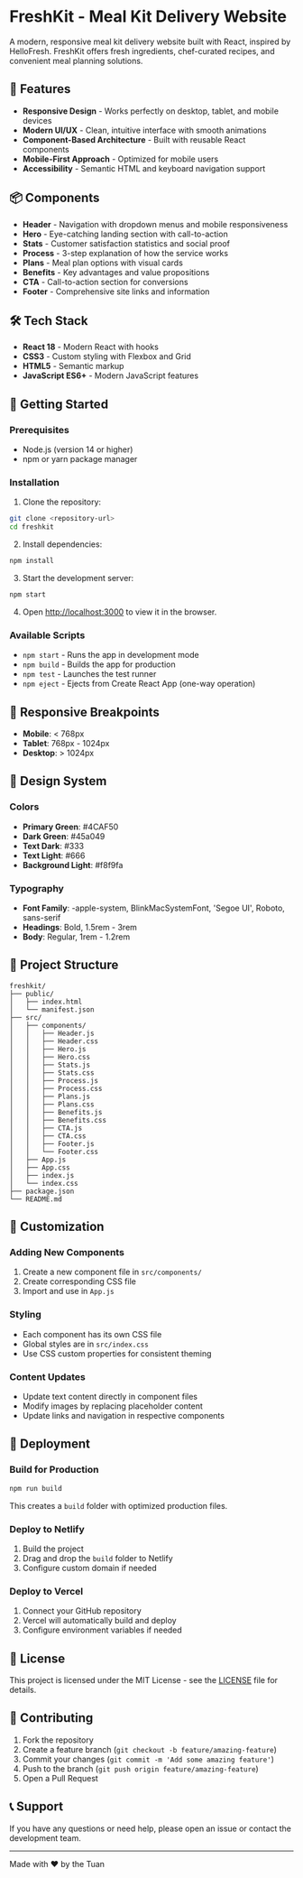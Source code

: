 # FreshKit - Meal Kit Delivery Website

A modern, responsive meal kit delivery website built with React, inspired by HelloFresh. FreshKit offers fresh ingredients, chef-curated recipes, and convenient meal planning solutions.

## 🚀 Features

- **Responsive Design** - Works perfectly on desktop, tablet, and mobile devices
- **Modern UI/UX** - Clean, intuitive interface with smooth animations
- **Component-Based Architecture** - Built with reusable React components
- **Mobile-First Approach** - Optimized for mobile users
- **Accessibility** - Semantic HTML and keyboard navigation support

## 📦 Components

- **Header** - Navigation with dropdown menus and mobile responsiveness
- **Hero** - Eye-catching landing section with call-to-action
- **Stats** - Customer satisfaction statistics and social proof
- **Process** - 3-step explanation of how the service works
- **Plans** - Meal plan options with visual cards
- **Benefits** - Key advantages and value propositions
- **CTA** - Call-to-action section for conversions
- **Footer** - Comprehensive site links and information

## 🛠️ Tech Stack

- **React 18** - Modern React with hooks
- **CSS3** - Custom styling with Flexbox and Grid
- **HTML5** - Semantic markup
- **JavaScript ES6+** - Modern JavaScript features

## 🚀 Getting Started

### Prerequisites

- Node.js (version 14 or higher)
- npm or yarn package manager

### Installation

1. Clone the repository:
```bash
git clone <repository-url>
cd freshkit
```

2. Install dependencies:
```bash
npm install
```

3. Start the development server:
```bash
npm start
```

4. Open [http://localhost:3000](http://localhost:3000) to view it in the browser.

### Available Scripts

- `npm start` - Runs the app in development mode
- `npm build` - Builds the app for production
- `npm test` - Launches the test runner
- `npm eject` - Ejects from Create React App (one-way operation)

## 📱 Responsive Breakpoints

- **Mobile**: < 768px
- **Tablet**: 768px - 1024px
- **Desktop**: > 1024px

## 🎨 Design System

### Colors
- **Primary Green**: #4CAF50
- **Dark Green**: #45a049
- **Text Dark**: #333
- **Text Light**: #666
- **Background Light**: #f8f9fa

### Typography
- **Font Family**: -apple-system, BlinkMacSystemFont, 'Segoe UI', Roboto, sans-serif
- **Headings**: Bold, 1.5rem - 3rem
- **Body**: Regular, 1rem - 1.2rem

## 📁 Project Structure

```
freshkit/
├── public/
│   ├── index.html
│   └── manifest.json
├── src/
│   ├── components/
│   │   ├── Header.js
│   │   ├── Header.css
│   │   ├── Hero.js
│   │   ├── Hero.css
│   │   ├── Stats.js
│   │   ├── Stats.css
│   │   ├── Process.js
│   │   ├── Process.css
│   │   ├── Plans.js
│   │   ├── Plans.css
│   │   ├── Benefits.js
│   │   ├── Benefits.css
│   │   ├── CTA.js
│   │   ├── CTA.css
│   │   ├── Footer.js
│   │   └── Footer.css
│   ├── App.js
│   ├── App.css
│   ├── index.js
│   └── index.css
├── package.json
└── README.md
```

## 🔧 Customization

### Adding New Components
1. Create a new component file in `src/components/`
2. Create corresponding CSS file
3. Import and use in `App.js`

### Styling
- Each component has its own CSS file
- Global styles are in `src/index.css`
- Use CSS custom properties for consistent theming

### Content Updates
- Update text content directly in component files
- Modify images by replacing placeholder content
- Update links and navigation in respective components

## 🚀 Deployment

### Build for Production
```bash
npm run build
```

This creates a `build` folder with optimized production files.

### Deploy to Netlify
1. Build the project
2. Drag and drop the `build` folder to Netlify
3. Configure custom domain if needed

### Deploy to Vercel
1. Connect your GitHub repository
2. Vercel will automatically build and deploy
3. Configure environment variables if needed

## 📄 License

This project is licensed under the MIT License - see the [LICENSE](LICENSE) file for details.

## 🤝 Contributing

1. Fork the repository
2. Create a feature branch (`git checkout -b feature/amazing-feature`)
3. Commit your changes (`git commit -m 'Add some amazing feature'`)
4. Push to the branch (`git push origin feature/amazing-feature`)
5. Open a Pull Request

## 📞 Support

If you have any questions or need help, please open an issue or contact the development team.

---

Made with ❤️ by the Tuan
